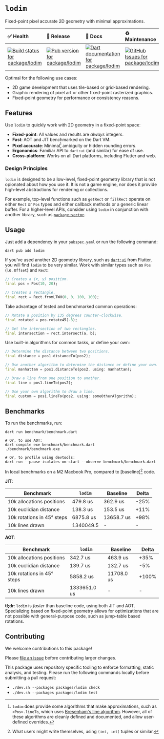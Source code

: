 <!-- #region(HEADER) -->
# `lodim`

Fixed-point pixel accurate 2D geometry with minimal approximations.

| ✅ Health | 🚀 Release | 📝 Docs | ♻️ Maintenance |
|:----------|:-----------|:--------|:--------------|
| [![Build status for package/lodim](https://github.com/matanlurey/pub.lurey.dev/actions/workflows/package_lodim.yaml/badge.svg)](https://github.com/matanlurey/pub.lurey.dev/actions/workflows/package_lodim.yaml) | [![Pub version for package/lodim](https://img.shields.io/pub/v/lodim)](https://pub.dev/packages/lodim) | [![Dart documentation for package/lodim](https://img.shields.io/badge/dartdoc-reference-blue.svg)](https://pub.dev/documentation/lodim) | [![GitHub Issues for package/lodim](https://img.shields.io/github/issues/matanlurey/pub.lurey.dev/pkg-lodim?label=issues)](https://github.com/matanlurey/pub.lurey.dev/issues?q=is%3Aopen+is%3Aissue+label%3Apkg-lodim) |
<!-- #endregion -->

Optimal for the following use cases:

- 2D game development that uses tile-based or grid-based rendering.
- Graphic rendering of pixel art or other fixed-point rasterized graphics.
- Fixed-point geometry for performance or consistency reasons.

## Features

Use `lodim` to quickly work with 2D geometry in a fixed-point space:

- **Fixed-point**: All values and results are _always_ integers.
- **Fast**: AOT and JIT benchmarked on the Dart VM.
- **Pixel accurate**: Minimal[^1] ambiguity or hidden rounding errors.
- **Ergonomics**: Familiar API to `dart:ui` (and similar) for ease of use.
- **Cross-platform**: Works on all Dart platforms, including Flutter and web.

[^1]: `lodim` does provide some algorithms that make approximations, such as
      `<Pos>.lineTo`, which uses [Bresenham's line algorithm][bresenham].
      However, all of these algorithms are cleanly defined and documented, and
      allow user-defined overrides.

[bresenham]: https://en.wikipedia.org/wiki/Bresenham%27s_line_algorithm

### Design Principles

`lodim` is designed to be a low-level, fixed-point geometry library that is not
opionated about how you use it. It is not a game engine, nor does it provide
high-level abstractions for rendering or collections.

For example, top-level functions such as `getRect` or `fillRect` operate on
either `Rect` or `Pos` types and either callback methods or a generic linear
buffer. For a higher-level APIs, consider using `lodim` in conjunction with
another library, such as [`package:sector`](https://pub.dev/packages/sector).

## Usage

Just add a dependency in your `pubspec.yaml` or run the following command:

```bash
dart pub add lodim
```

If you've used another 2D geometry library, such as [`dart:ui`][dart_ui] from
Flutter, you will find `lodim` to be very similar. Work with similar types such
as `Pos` (i.e. `Offset`) and `Rect`:

[dart_ui]: https://api.flutter.dev/flutter/dart-ui/dart-ui-library.html

```dart
// Creates a (x, y) position.
final pos = Pos(10, 20);

// Creates a rectangle.
final rect = Rect.fromLTWH(0, 0, 100, 100);
```

Take advantage of tested and benchmarked common operations:

```dart
// Rotate a position by 135 degrees counter-clockwise.
final rotated = pos.rotate45(-3);

// Get the intersection of two rectangles.
final intersection = rect.intersect(a, b);
```

Use built-in algorithms for common tasks, or define your own:

```dart
// Determine the distance between two positions.
final distance = pos1.distanceTo(pos2);

// Use another algorithm to determine the distance or define your own.
final manhattan = pos1.distanceTo(pos2, using: manhattan);

// Draw a line from one position to another.
final line = pos1.lineTo(pos2);

// Use your own algorithm to draw a line.
final custom = pos1.lineTo(pos2, using: someOtherAlgorithm);
```

## Benchmarks

To run the benchmarks, run:

```shell
dart run benchmark/benchmark.dart

# Or, to use AOT:
dart compile exe benchmark/benchmark.dart
./benchmark/benchmark.exe

# Or, to profile using devtools:
dart run --pause-isolates-on-start --observe benchmark/benchmark.dart
```

In local benchmarks on a M2 Macbook Pro, compared to [baseline][^2] code.

[^2]: What users might write themselves, using `(int, int)` tuples or similar.

**JIT**:

| Benchmark                  | `lodim`      | Baseline    | Delta  |
| -------------------------- | ------------ | ----------- | ------ |
| 10k allocations positions  | 479.8 us     | 362.9 us    | -25%   |
| 10k euclidian distance     | 138.3 us     | 153.5 us    | +11%   |
| 10k rotations in 45° steps | 6875.8 us    | 13658.7 us  | +98%   |
| 10k lines drawn            | 1340049.5    | -           | -      |

**AOT**:

| Benchmark                  | `lodim`      | Baseline    | Delta  |
| -------------------------- | ------------ | ----------- | ------ |
| 10k allocations positions  | 342.7 us     | 463.9 us    | +35%   |
| 10k euclidian distance     | 139.7 us     | 132.7 us    | -5%    |
| 10k rotations in 45° steps | 5858.2 us    | 11708.0 us  | +100%  |
| 10k lines drawn            | 1333651.0 us | -           | -      |

**tl;dr**: `lodim` is _faster_ than baseline code, using both JIT and AOT.
Specializing based on fixed-point geometry allows for optimizations that are
not possible with general-purpose code, such as jump-table based rotations.

<!-- #region(CONTRIBUTING) -->
## Contributing

We welcome contributions to this package!

Please [file an issue][] before contributing larger changes.

[file an issue]: https://github.com/matanlurey/pub.lurey.dev/issues/new?labels=pkg-lodim

This package uses repository specific tooling to enforce formatting, static analysis, and testing. Please run the following commands locally before submitting a pull request:

- `./dev.sh --packages packages/lodim check `
- `./dev.sh --packages packages/lodim test `


<!-- #endregion -->
